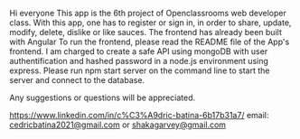 Hi everyone This app is the 6th project of Openclassrooms web developer class. With this app, one has to register or sign in, in order to share, update, modify, delete, dislike or like sauces. The frontend has already been built with Angular To run the frontend, please read the README file of the App's frontend. I am charged to create a safe API using mongoDB with user authentification and hashed password in a node.js environment using express. Please run npm start server on the command line to start the server and connect to the database.

Any suggestions or questions will be appreciated.

https://www.linkedin.com/in/c%C3%A9dric-batina-6b17b31a7/
email: cedricbatina2021@gmail.com or shakagarvey@gmail.com
